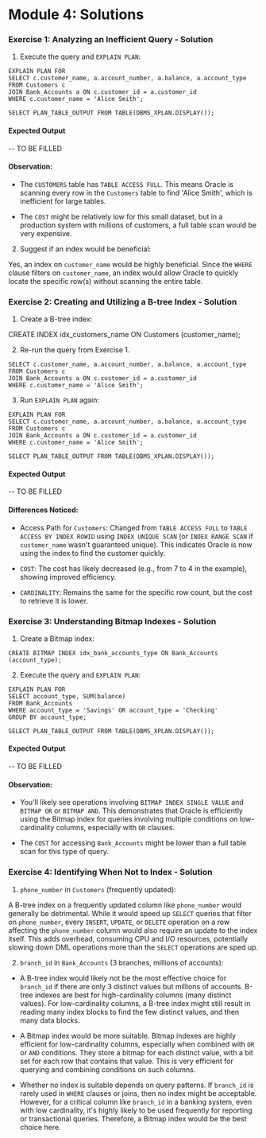 # Module 4: Solutions

### Exercise 1: Analyzing an Inefficient Query - Solution

1. Execute the query and `EXPLAIN PLAN`:

```
EXPLAIN PLAN FOR
SELECT c.customer_name, a.account_number, a.balance, a.account_type
FROM Customers c
JOIN Bank_Accounts a ON c.customer_id = a.customer_id
WHERE c.customer_name = 'Alice Smith';

SELECT PLAN_TABLE_OUTPUT FROM TABLE(DBMS_XPLAN.DISPLAY());
```

#### Expected Output

-- TO BE FILLED

#### Observation:

- The `CUSTOMERS` table has `TABLE ACCESS FULL`. This means Oracle is scanning every row in the `Customers` table to find 'Alice Smith', which is inefficient for large tables.

- The `COST` might be relatively low for this small dataset, but in a production system with millions of customers, a full table scan would be very expensive.

2. Suggest if an index would be beneficial:

Yes, an index on `customer_name` would be highly beneficial. Since the `WHERE` clause filters on `customer_name`, an index would allow Oracle to quickly locate the specific row(s) without scanning the entire table.

### Exercise 2: Creating and Utilizing a B-tree Index - Solution

1. Create a B-tree index:

CREATE INDEX idx_customers_name ON Customers (customer_name);

2. Re-run the query from Exercise 1.

```
SELECT c.customer_name, a.account_number, a.balance, a.account_type
FROM Customers c
JOIN Bank_Accounts a ON c.customer_id = a.customer_id
WHERE c.customer_name = 'Alice Smith';
```

3. Run `EXPLAIN PLAN` again:

```
EXPLAIN PLAN FOR
SELECT c.customer_name, a.account_number, a.balance, a.account_type
FROM Customers c
JOIN Bank_Accounts a ON c.customer_id = a.customer_id
WHERE c.customer_name = 'Alice Smith';

SELECT PLAN_TABLE_OUTPUT FROM TABLE(DBMS_XPLAN.DISPLAY());
```

#### Expected Output

-- TO BE FILLED

#### Differences Noticed:

- Access Path for `Customers`: Changed from `TABLE ACCESS FULL` to `TABLE ACCESS BY INDEX ROWID` using `INDEX UNIQUE SCAN` (or `INDEX RANGE SCAN` if `customer_name` wasn't guaranteed unique). This indicates Oracle is now using the index to find the customer quickly.

- `COST`: The cost has likely decreased (e.g., from 7 to 4 in the example), showing improved efficiency.

- `CARDINALITY`: Remains the same for the specific row count, but the cost to retrieve it is lower.

### Exercise 3: Understanding Bitmap Indexes - Solution

1. Create a Bitmap index:

```
CREATE BITMAP INDEX idx_bank_accounts_type ON Bank_Accounts (account_type);
```

2. Execute the query and `EXPLAIN PLAN`:

```
EXPLAIN PLAN FOR
SELECT account_type, SUM(balance)
FROM Bank_Accounts
WHERE account_type = 'Savings' OR account_type = 'Checking'
GROUP BY account_type;

SELECT PLAN_TABLE_OUTPUT FROM TABLE(DBMS_XPLAN.DISPLAY());
```

#### Expected Output 

-- TO BE FILLED

#### Observation:

- You'll likely see operations involving `BITMAP INDEX SINGLE VALUE` and `BITMAP OR` or `BITMAP AND`. This demonstrates that Oracle is efficiently using the Bitmap index for queries involving multiple conditions on low-cardinality columns, especially with `OR` clauses.

- The `COST` for accessing `Bank_Accounts` might be lower than a full table scan for this type of query.

### Exercise 4: Identifying When Not to Index - Solution

1. `phone_number` in `Customers` (frequently updated):

A B-tree index on a frequently updated column like `phone_number` would generally be detrimental. While it would speed up `SELECT` queries that filter on `phone_number`, every `INSERT`, `UPDATE`, or `DELETE` operation on a row affecting the `phone_number` column would also require an update to the index itself. This adds overhead, consuming CPU and I/O resources, potentially slowing down DML operations more than the `SELECT` operations are sped up.

2. `branch_id` in `Bank_Accounts` (3 branches, millions of accounts):

- A B-tree index would likely not be the most effective choice for `branch_id` if there are only 3 distinct values but millions of accounts. B-tree indexes are best for high-cardinality columns (many distinct values). For low-cardinality columns, a B-tree index might still result in reading many index blocks to find the few distinct values, and then many data blocks.

- A Bitmap index would be more suitable. Bitmap indexes are highly efficient for low-cardinality columns, especially when combined with `OR` or `AND` conditions. They store a bitmap for each distinct value, with a bit set for each row that contains that value. This is very efficient for querying and combining conditions on such columns.

- Whether no index is suitable depends on query patterns. If `branch_id` is rarely used in `WHERE` clauses or joins, then no index might be acceptable. However, for a critical column like `branch_id` in a banking system, even with low cardinality, it's highly likely to be used frequently for reporting or transactional queries. Therefore, a Bitmap index would be the best choice here.